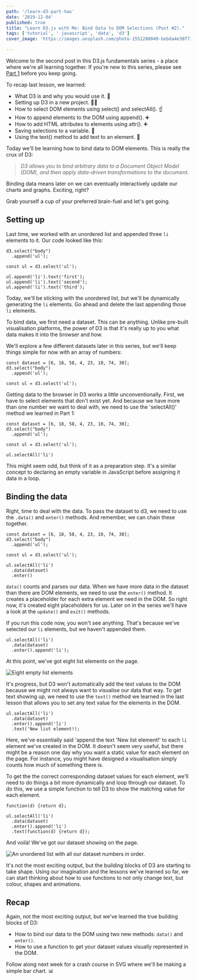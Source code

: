 ```yaml
---
path: '/learn-d3-part-two'
date: '2019-12-04'
published: true
title: "Learn D3.js with Me: Bind Data to DOM Selections (Post #2)."
tags: ['tutorial', ' javascript', 'data', 'd3']
cover_image: 'https://images.unsplash.com/photo-1551288049-bebda4e38f71?ixlib=rb-1.2.1&ixid=eyJhcHBfaWQiOjEyMDd9&auto=format&fit=crop&w=1950&q=80'

---
```


Welcome to the second post in this D3.js fundamentals series - a place where we're all learning together. If you're new to this series, please see [Part 1](https://dev.to/ellen_dev/learn-d3-with-me-selecting-and-appending-elements-to-the-dom-post-1-8i3) before you keep going. 

To recap last lesson, we learned: 

- What D3 is and why you would use it. 🤔
- Setting up D3 in a new project. 👩‍💻
- How to select DOM elements using select() and selectAll(). ☝️
- How to append elements to the DOM using append(). ➕
- How to add HTML attributes to elements using attr(). ➕
- Saving selections to a variable. 💾
- Using the text() method to add text to an element. 📝

Today we'll be learning how to bind data to DOM elements. This is really the crux of D3:

> *D3 allows you to bind arbitrary data to a Document Object Model (DOM), and then apply data-driven transformations to the document.*

Binding data means later on we can eventually interactively update our charts and graphs. Exciting, right? 

Grab yourself a cup of your preferred brain-fuel and let's get going. 

## Setting up

Last time, we worked with an unordered list and appended three `li` elements to it. Our code looked like this: 

```
d3.select("body")
  .append('ul');

const ul = d3.select('ul');

ul.append('li').text('first');
ul.append('li').text('second');
ul.append('li').text('third');
```
Today, we'll be sticking with the unordered list, but we'll be dynamically generating the `li` elements. Go ahead and delete the last appending those `li` elements. 


To bind data, we first need a dataset. This can be anything. Unlike pre-built visualisation platforms, the power of D3 is that it's really up to you what data makes it into the browser and how. 

We'll explore a few different datasets later in this series, but we'll keep things simple for now with an array of numbers:

```
const dataset = [6, 18, 58, 4, 23, 10, 74, 30];
d3.select("body")
  .append('ul');

const ul = d3.select('ul');
```

Getting data to the browser in D3 works a little unconventionally. First, we have to select elements that don't exist yet. And because we have more than one number we want to deal with, we need to use the 'selectAll()' method we learned in Part 1:


```
const dataset = [6, 18, 58, 4, 23, 10, 74, 30];
d3.select("body")
  .append('ul');

const ul = d3.select('ul');

ul.selectAll('li')
```

This might seem odd, but think of it as a preparation step. It's a similar concept to declaring an empty variable in JavaScript before assigning it data in a loop.

## Binding the data

Right, time to deal with the data. To pass the dataset to d3, we need to use the `.data()` and `enter()` methods. And remember, we can chain these together.

```
const dataset = [6, 18, 58, 4, 23, 10, 74, 30];
d3.select("body")
  .append('ul');

const ul = d3.select('ul');

ul.selectAll('li')
  .data(dataset)
  .enter()
```

`data()` counts and parses our data. When we have more data in the dataset than there are DOM elements, we need to use the `enter()` method. It creates a placeholder for each extra element we need in the DOM. So right now, it's created eight placeholders for us. Later on in the series we'll have a look at the `update()` and `exit()` methods. 

If you run this code now, you won't see anything. That's because we've selected our `li` elements, but we haven't appended them. 

```
ul.selectAll('li')
  .data(dataset)
  .enter().append('li');

```

At this point, we've got eight list elements on the page. 

![Eight empty list elements](https://thepracticaldev.s3.amazonaws.com/i/xri1b0epjoa2c6x27dyc.png)

It's progress, but D3 won't automatically add the text values to the DOM because we might not always want to visualise our data that way. To get text showing up, we need to use the `text()` method we learned in the last lesson that allows you to set any text value for the elements in the DOM.

```
ul.selectAll('li')
  .data(dataset)
  .enter().append('li')
  .text('New list element!);

```

Here, we've essentially said 'append the text 'New list element!' to each `li` element we've created in the DOM. It doesn't seem very useful, but there might be a reason one day why you want a static value for each element on the page. For instance, you might have designed a visualisation simply counts how much of something there is. 

To get the the correct corresponding dataset values for each element, we'll need to do things a bit more dynamically and loop through our dataset. To do this, we use a simple function to tell D3 to show the matching value for each element. 

`function(d) {return d};`

```
ul.selectAll('li')
  .data(dataset)
  .enter().append('li')
  .text(function(d) {return d});

```

And voilà! We've got our dataset showing on the page. 


![An unordered list with all our dataset numbers in order.](https://thepracticaldev.s3.amazonaws.com/i/lf79pnk9ol0d9bjynqym.png)

It's not the most exciting output, but the building blocks of D3 are starting to take shape. Using our imagination and the lessons we've learned so far, we can start thinking about how to use functions to not only change text, but colour, shapes and animations.

## Recap 

Again, not the most exciting output, but we've learned the true building blocks of D3:

- How to bind our data to the DOM using two new methods: `data()` and `enter()`.
- How to use a function to get your dataset values visually represented in the DOM. 

Follow along next week for a crash course in SVG where we'll be making a simple bar chart. 📊 